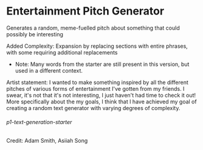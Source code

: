 # Entertainment Pitch Generator
Generates a random, meme-fuelled pitch about something that could possibly be interesting

Added Complexity: Expansion by replacing sections with entire phrases, with some requiring additional replacements <br/>
- Note: Many words from the starter are still present in this version, but used in a different context. <br/>

Artist statement: I wanted to make something inspired by all the different pitches of various forms of entertainment I've gotten from my friends. I swear, it's not that it's not interesting, I just haven't had time to check it out! <br/>
More specifically about the my goals, I think that I have achieved my goal of creating a random text generator with varying degrees of complexity.

###### p1-text-generation-starter  
Credit: Adam Smith, Asiiah Song
